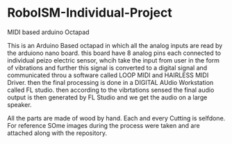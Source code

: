 # RoboISM-Individual-Project
MIDI based arduino Octapad


This is an Arduino Based octapad in which all the analog inputs are read by the arduiono nano board. this board have 8 analog pins each connected to individual peizo electric sensor, whcih take the input from user in the form of vibrations and further this signal is converted to a digital signal and communicated throu a software called LOOP MIDI and HAIRLESS MIDI Driver. then the final processing is done in a DIGITAL AUdio Workstation called FL studio. then according to the vibrtations sensed the final audio output is then generated by FL Studio and we get the audio on a large speaker.

All the parts are made of wood by hand.
Each and every Cutting is selfdone.
For reference SOme images during the process were taken and are attached along with the repository.
